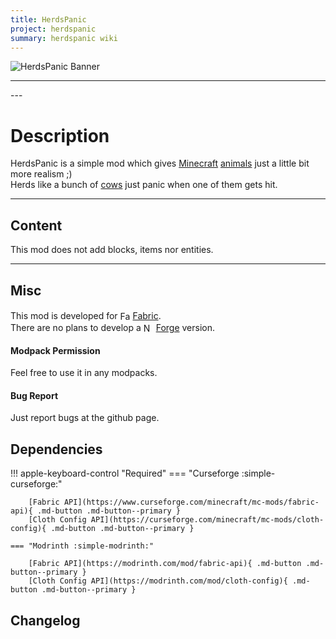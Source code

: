 ```yaml
---
title: HerdsPanic
project: herdspanic
summary: herdspanic wiki
---
```

<script src="/wiki/javascripts/data.js"></script>
<script src="/wiki/javascripts/sidebar.js" id="herdspanic"></script>

![HerdsPanic Banner](/wiki/assets/general/banner/herdspanicbanner.png)

---
<div id="showcase-gallery" modid="herdspanic" image_1="herdspanic_image_1" image_2="herdspanic_image_2" image_3="herdspanic_image_3"></div>
<script src="/wiki/javascripts/showcase.js"></script>
---

# Description
HerdsPanic is a simple mod which gives [Minecraft](https://www.minecraft.net/en-us) [animals](https://minecraft.wiki/w/Animal) just a little bit more realism ;)  
Herds like a bunch of [cows](https://minecraft.wiki/w/Cow) just panic when one of them gets hit.

---
## Content
This mod does not add blocks, items nor entities.  
  
---
## Misc
This mod is developed for <img src="https://fabricmc.net/assets/logo.png" alt="Fabric" width="16" height="16" style="position: relative; top: 3px;"> [Fabric](https://fabricmc.net/).  
There are no plans to develop a <img src="https://neoforged.net/img/authors/neoforged.png" alt="NeoForged" width="16" height="16" style="position: relative; top: 3px;"> [Forge](https://neoforged.net/) version.  

#### Modpack Permission
Feel free to use it in any modpacks.  

#### Bug Report
Just report bugs at the github page.  

## Dependencies

!!! apple-keyboard-control "Required"
    === "Curseforge :simple-curseforge:"

        [Fabric API](https://www.curseforge.com/minecraft/mc-mods/fabric-api){ .md-button .md-button--primary }
        [Cloth Config API](https://curseforge.com/minecraft/mc-mods/cloth-config){ .md-button .md-button--primary }

    === "Modrinth :simple-modrinth:"

        [Fabric API](https://modrinth.com/mod/fabric-api){ .md-button .md-button--primary }
        [Cloth Config API](https://modrinth.com/mod/cloth-config){ .md-button .md-button--primary }

## Changelog
<script src="https://cdn.jsdelivr.net/npm/marked/marked.min.js"></script>
<div id="log" modid="herdspanic"></div>
